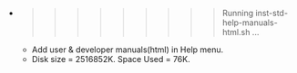 * >>>>>>>>> Running inst-std-help-manuals-html.sh ...
  * Add user & developer manuals(html) in Help menu.
  * Disk size = 2516852K. Space Used = 76K.
